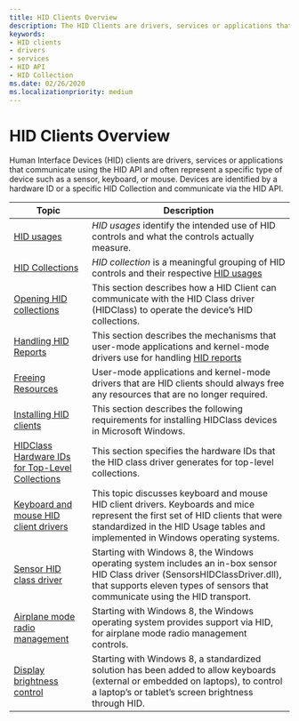```yaml
---
title: HID Clients Overview
description: The HID Clients are drivers, services or applications that communicate using the HID API and often represent a specific type of device (for example a sensor, a keyboard, or a mouse).
keywords:
- HID clients
- drivers
- services
- HID API
- HID Collection
ms.date: 02/26/2020
ms.localizationpriority: medium
---
```


# HID Clients Overview

Human Interface Devices (HID) clients are drivers, services or applications that communicate using the HID API and often represent a specific type of device such as a sensor, keyboard, or mouse. Devices are identified by a hardware ID or a specific HID Collection and communicate via the HID API.

| Topic | Description |
| --- | --- |
| [HID usages](./hid-usages.md) | _HID usages_ identify the intended use of HID controls and what the controls actually measure. |
| [HID Collections](./hid-collections.md) | _HID collection_ is a meaningful grouping of HID controls and their respective [HID usages](./hid-usages.md) |
| [Opening HID collections](./opening-hid-collections.md) | This section describes how a HID Client can communicate with the HID Class driver (HIDClass) to operate the device’s HID collections. |
| [Handling HID Reports](./handling-hid-reports.md) | This section describes the mechanisms that user-mode applications and kernel-mode drivers use for handling [HID reports](./introduction-to-hid-concepts.md) |
| [Freeing Resources](./freeing-resources.md) | User-mode applications and kernel-mode drivers that are HID clients should always free any resources that are no longer required. |
| [Installing HID clients](./installing-hid-clients.md) | This section describes the following requirements for installing HIDClass devices in Microsoft Windows. |
| [HIDClass Hardware IDs for Top-Level Collections](./hidclass-hardware-ids-for-top-level-collections.md) |This section specifies the hardware IDs that the HID class driver generates for top-level collections. |
| [Keyboard and mouse HID client drivers](./keyboard-and-mouse-hid-client-drivers.md) | This topic discusses keyboard and mouse HID client drivers. Keyboards and mice represent the first set of HID clients that were standardized in the HID Usage tables and implemented in Windows operating systems. |
| [Sensor HID class driver](./sensor-hid-class-driver.md) | Starting with Windows 8, the Windows operating system includes an in-box sensor HID Class driver (SensorsHIDClassDriver.dll), that supports eleven types of sensors that communicate using the HID transport. |
| [Airplane mode radio management](./airplane-mode-radio-management.md) | Starting with Windows 8, the Windows operating system provides support via HID, for airplane mode radio management controls. |
| [Display brightness control](./display-brightness-control.md) | Starting with Windows 8, a standardized solution has been added to allow keyboards (external or embedded on laptops), to control a laptop’s or tablet’s screen brightness through HID. |
